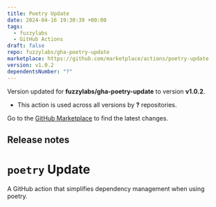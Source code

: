 ```yaml
---
title: Poetry Update
date: 2024-04-16 19:30:39 +00:00
tags:
  - fuzzylabs
  - GitHub Actions
draft: false
repo: fuzzylabs/gha-poetry-update
marketplace: https://github.com/marketplace/actions/poetry-update
version: v1.0.2
dependentsNumber: "?"
---
```



Version updated for **fuzzylabs/gha-poetry-update** to version **v1.0.2**.
- This action is used across all versions by **?** repositories.

Go to the [GitHub Marketplace](https://github.com/marketplace/actions/poetry-update) to find the latest changes.

## Release notes

# `poetry` Update
A GitHub action that simplifies dependency management when using poetry.

